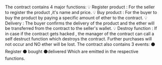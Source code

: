 The contract contains 4 major functions:
💡 Register product : For the seller to register the product ,it's name and price.
💡 Buy product : For the buyer to buy the product by paying a specific amount of ether to the contract.
💡 Delivery : The buyer confirms the delivery of the product and the ether will be transferred from the contract to the seller's wallet.
💡 Destroy function : If in case if the contract gets hacked , the manager of the contract can call a self destruct function which destroys the contract. Further purchases will not occur and NO ether will be lost.
The contract also contains 3 events:
⚫ Register
⚫ bought
⚫delivered
Which are emitted in the respective functions.

